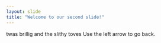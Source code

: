 ```yaml
---
layout: slide
title: "Welcome to our second slide!"
---
```

twas brillig and the slithy toves
Use the left arrow to go back.
